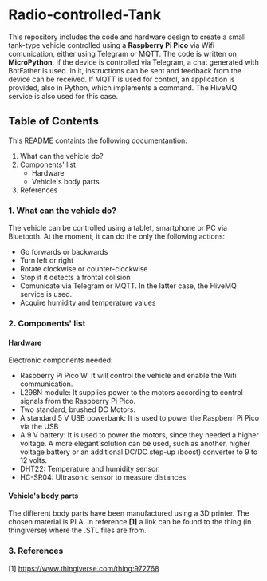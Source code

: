 # Radio-controlled-Tank

This repository includes the code and hardware design to create a small tank-type vehicle controlled using a **Raspberry Pi Pico** via Wifi comunication, either using Telegram or MQTT. The code is written on **MicroPython**.
If the device is controlled via Telegram, a chat generated with BotFather is used. In it, instructions can be sent and feedback from the device can be received.
If MQTT is used for control, an application is provided, also in Python, which implements a command. The HiveMQ service is also used for this case.
 
## Table of Contents
This README containts the following documentantion:

1. What can the vehicle do?
2. Components' list
   - Hardware 
   - Vehicle's body parts
3. References

### 1. What can the vehicle do?

The vehicle can be controlled using a tablet, smartphone or PC via Bluetooth. At the moment, it can do the only the following actions:

- Go forwards or backwards
- Turn left or right
- Rotate clockwise or counter-clockwise
- Stop if it detects a frontal colision
- Comunicate via Telegram or MQTT. In the latter case, the HiveMQ service is used.
- Acquire humidity and temperature values

### 2. Components' list

#### Hardware

Electronic components needed:

- Raspberry Pi Pico W: It will control the vehicle and enable the Wifi communication.
- L298N module: It supplies power to the motors according to control signals from the Raspberry Pi Pico.
- Two standard, brushed DC Motors.
- A standard 5 V USB powerbank: It is used to power the Raspberri Pi Pico via the USB
- A 9 V battery: It is used to power the motors, since they needed a higher voltage. A more elegant solution can be used, such as another, higher voltage battery or an additional DC/DC step-up (boost) converter to 9 to 12 volts.
- DHT22: Temperature and humidity sensor.
- HC-SR04: Ultrasonic sensor to measure distances.

#### Vehicle's body parts

The different body parts have been manufactured using a 3D printer. The chosen material is PLA. In reference **[1]** a link can be found to the thing (in thingiverse) where the .STL files are from.

### 3. References

[1] https://www.thingiverse.com/thing:972768
